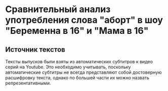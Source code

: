 # Сравнительный анализ употребления слова "аборт" в шоу "Беременна в 16" и "Мама в 16"

## Источник текстов

Тексты выпусков были взяты из автоматических субтитров к видео серий на Youtube. Это необходимо учитывать, поскольку автоматические субтитры не всегда представляют собой достоверную расшифровку текста, однако по большей части их можно назвать репрезентативными.
